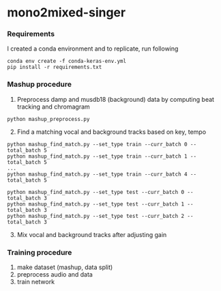 # mono2mixed-singer

### Requirements
I created a conda environment and to replicate, run following
```
conda env create -f conda-keras-env.yml
pip install -r requirements.txt
```

### Mashup procedure
1. Preprocess damp and musdb18 (background) data by computing beat tracking and chromagram
```
python mashup_preprocess.py
```

2. Find a matching vocal and background tracks based on key, tempo
```
python mashup_find_match.py --set_type train --curr_batch 0 --total_batch 5
python mashup_find_match.py --set_type train --curr_batch 1 --total_batch 5
...
python mashup_find_match.py --set_type train --curr_batch 4 --total_batch 5

python mashup_find_match.py --set_type test --curr_batch 0 --total_batch 3
python mashup_find_match.py --set_type test --curr_batch 1 --total_batch 3
python mashup_find_match.py --set_type test --curr_batch 2 --total_batch 3
```

3. Mix vocal and background tracks after adjusting gain 

### Training procedure
1. make dataset (mashup, data split) 
2. preprocess audio and data
3. train network 

